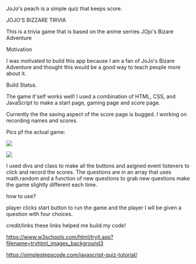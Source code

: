 JoJo's peach is a simple quiz that keeps score.


JOJO'S BIZZARE TRIVIA

This is a trivia game that is based on the anime serries JOjo's Bizare Adventure


Motivation

I was motivated to build this app because I am a fan of JoJo's Bizare Adventure and thought this would be a good way to teach people more about it.

Build Status.

The game it'self works well! I used a combination of HTML, CSS, and JavaScript to make a start page, gaming page and score page.

Currently the the saving aspect of the score page is bugged. I working on recording names and scores.


Pics pf the actual game:


![](https://files.slack.com/files-pri/T0351JZQ0-F042A11AMHA/screen_shot_2022-09-13_at_11.54.03_am.png)

![](https://files.slack.com/files-pri/T0351JZQ0-F0427HFURTL/screen_shot_2022-09-13_at_11.54.12_am.png)

I used divs and class to make all the buttons and asigned event listeners to click and record the scores. The questions are in an array that uses math.random and a function of new questions to grab new questions make the game slightly different each time.


how to use?

player clicks start button to run the game and the player I wll be given a question with four choices.



credit/links
these links helped me build my code!


https://www.w3schools.com/html/tryit.asp?filename=tryhtml_images_background3

https://simplestepscode.com/javascript-quiz-tutorial/